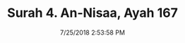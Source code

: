 ---
title       : "Surah 4. An-Nisaa, Ayah 167"
date        : 7/25/2018 2:53:58 PM
draft       : false
type        : "quran"
layout      : "compare"
BookCode    : "CMP"
SurahNumber : "4"
AyahNumber  : "167"
TotalAyah   : "176"
---